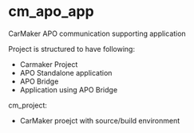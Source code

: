 # cm_apo_app
CarMaker APO communication supporting application

Project is structured to have following:
* Carmaker Project
* APO Standalone application
* APO Bridge
* Application using APO Bridge

cm_project:
* CarMaker proejct with source/build environment
